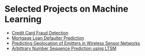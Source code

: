 # Selected Projects on Machine Learning

* [Credit Card Fraud Detection](https://github.com/srohit0/Misc/tree/master/FraudDetection)
* [Mortgage Loan Defaulter Prediction](https://github.com/srohit0/Misc/tree/master/Loan%20Default%20Prediction)
* [Predicting Geolocation of Emitters in Wireless Sensor Networks](https://github.com/srohit0/Misc/tree/master/PredictingGeoLocation)
* [Arbittrary Number Sequence Prediction using LTSM](https://github.com/srohit0/Misc/tree/master/Sqnc2Sqnc_LSTM)
